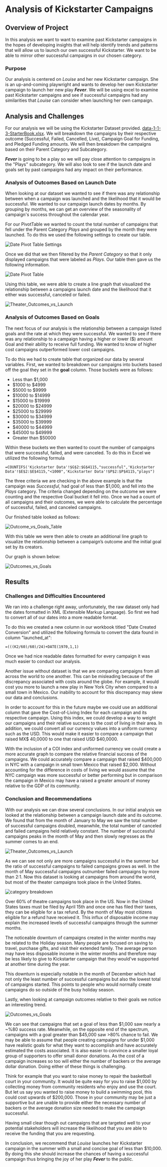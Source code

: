 # Analysis of Kickstarter Campaigns

## Overview of Project
In this analysis we want to want to examine past Kickstarter campaigns in the hopes of developing insights that will help identify trends and patterns that will allow us to launch our own successful Kickstarter. We want to be able to mirror other successful campaigns in our chosen category.

### Purpose
Our analysis is centered on *Louise* and her new Kickstarter campaign. She is an up-and-coming playwright and wants to develop her own Kickstarter campaign to launch her new play ***Fever***.  We will be using excel to examine past Kickstarter campaigns and see if successful campaigns had any similarities that *Louise* can consider when launching her own campaign.
## Analysis and Challenges
For our analysis we will be using the Kickstarter Dataset provided. [data-1-1-3-StarterBook.xlsx](https://github.com/rulma/Kickstarter-Anlaysis/files/6412494/data-1-1-3-StarterBook.xlsx). We will breakdown the campaigns by their respective outcome (Successful, Failed, Cancelled, Live), Campaign Goal for Funding, and Pledged Funding amounts. We will then breakdown the campaigns based on their Parent Category and Subcategory. 

***Fever*** is going to be a play so we will pay close attention to campaigns in the "Plays" subcategory. We will also look to see if the launch date and goals set by past campaigns had any impact on their performance.

### Analysis of Outcomes Based on Launch Date
When looking at our dataset we wanted to see if there was any relationship between when a campaign was launched and the likelihood that it would be successful. We wanted to our campaign launch dates by months. By grouping by months, we can get an overview of the seasonality of campaign's success throughout the calendar year.

For our PivotTable we wanted to count the total number of campaigns that fell under the Parent Category *Plays* and grouped by the month they were launched.
To do this we used the following settings to create our table.

![Date Pivot Table Settings](https://user-images.githubusercontent.com/82015631/116833176-43b30700-ab7d-11eb-92b8-260af7310bf3.PNG)

Once we did that we then filtered by the *Parent Category* so that it only displayed campaigns that were labeled as *Plays*. Our table then gave us the following information.

![Date Pivot Table](https://user-images.githubusercontent.com/82015631/116833195-62190280-ab7d-11eb-8c39-4c21eeadf260.PNG)

Using this table, we were able to create a line graph that visualized the relationship between a campaigns launch date and the likelihood that it either was successful, canceled or failed.

![Theater_Outcomes_vs_Launch](https://user-images.githubusercontent.com/82015631/116832802-e36f9580-ab7b-11eb-9296-ada7b3694ccf.PNG)



### Analysis of Outcomes Based on Goals
The next focus of our analysis is the relationship between a campaign listed goals and the rate at which they were successful. We wanted to see if there was any relationship to a campaign having a higher or lower ($) amount Goal and their ability to receive full funding. We wanted to know of higher cost campaigns outperformed lower cost campaigns.

To do this we had to create table that organized our data by several variables. First, we wanted to breakdown our campaigns into buckets based off the goal they set in the **goal** column. Those buckets were as follows: 
- Less than $1,000
- $1000 to $4999
- $5000 to $9999
- $10000 to $14999
- $15000 to $19999
- $20000 to $24999
- $25000 to $29999
- $30000 to $34999
- $35000 to $39999
- $40000 to $44999
- $45000 to $49999
- Greater than $50000

Within these buckets we then wanted to count the number of campaigns that were successful, failed, and were canceled. To do this in Excel we utilized the following formula
```
=COUNTIFS('Kickstarter Data'!$G$2:$G$4115,"successful",'Kickstarter Data'!$E$2:$E$4115,"<1000",'Kickstarter Data'!$P$2:$P$4115,"plays")
```
The three criteria we are checking in the above example is that the campaign was *Successful*, had goal of less than $1,000, and fell into the *Plays* category. The criteria changed depending on the outcome we were counting and the respective Goal bucket it fell into. Once we had a count of all campaigns and their outcomes, we were able to calculate the percentage of successful, failed, and canceled campaigns. 

Our finished table looked as follows: 

![Outcome_vs_Goals_Table](https://user-images.githubusercontent.com/82015631/116834235-b8d50b00-ab82-11eb-97a6-7ba56295fff3.PNG)

With this table we were then able to create an additional line graph to visualize the relationship between a campaign’s outcome and the initial goal set by its creators.

Our graph is shown below:

![Outcomes_vs_Goals](https://user-images.githubusercontent.com/82015631/116832805-e9657680-ab7b-11eb-8a54-723ab7c83226.png)


## Results

### Challenges and Difficulties Encountered
We ran into a challenge right away, unfortunately, the raw dataset only had the dates formatted in XML (Extensible Markup Language). So first we had to convert all of our dates into a more readable format. 

To do this we created a new column in our workbook titled "Date Created Conversion" and utilized the following formula to convert the data found in column "launched_at":

```
=(((K2/60)/60)/24)+DATE(1970,1,1)
```

Once we had nice readable dates formatted for every campaign it was much easier to conduct our analysis.

Another issue without dataset is that we are comparing campaigns from all across the world to one another. This can be misleading because of the discrepancy associated with costs around the globe. For example, it would cost you more to launch a new play in New York City when compared to a small town in Mexico. Our inability to account for this discrepancy may skew our data and conclusions.

In order to account for this in the future maybe we could use an additional column that gave the Cost-of-Living Index for each campaign and its respective campaign. Using this index, we could develop a way to weight our campaigns and their relative success to the cost of living in their area. In addition, we could convert all our currency values into a uniform currency such as the USD. This would make it easier to compare a campaign that raised MX$ 40,0000 to one that raised USD $40,0000.

With the inclusion of a COI index and uniformed currency we could create a more accurate graph to compare the relative financial success of the campaigns. We could accurately compare a campaign that raised $400,000 in NYC with a campaign in small town Mexico that raised $2,000. Without accounting for the difference in costs of living we would assume that the NYC campaign was more successful or better performing but in comparison the campaign in Mexico may have a raised a greater amount of money relative to the GDP of its community.

### Conclusion and Recommendations

With our analysis we can draw several conclusions. In our initial analysis we looked at the relationship between a campaign launch date and its outcome. We found that from the month of January to May we saw the total number of successful campaigns doubled, meanwhile, the total number of canceled and failed campaigns held relatively constant. The number of successful campaigns peaks in the month of May and then slowly regresses as the summer comes to an end. 

![Theater_Outcomes_vs_Launch](https://user-images.githubusercontent.com/82015631/116834627-96dc8800-ab84-11eb-885d-c9d0d114655f.PNG)

As we can see not only are more campaigns successful in the summer but the ratio of successful campaigns to failed campaigns grows as well. In the month of May successful campaigns outnumber failed campaigns by more than 2:1. Now this dataset is looking at campaigns from around the world, but most of the theater campaigns took place in the United States. 

![category breakdown](https://user-images.githubusercontent.com/82015631/116834829-7660fd80-ab85-11eb-97c5-85b21140a9bd.PNG)

Over 60% of theatre campaigns took place in the US. Now in the United States taxes must be filed by April 15th and once one has filed their taxes, they can be eligible for a tax refund. By the month of May most citizens eligible for a refund have received it. This influx of disposable income may explain the increased levels of successful campaigns through the summer months. 

The noticeable downturn of campaigns created in the winter months may be related to the Holiday season. Many people are focused on saving to travel, purchase gifts, and visit their extended family. The average person may have less disposable income in the winter months and therefore may be less likely to give to Kickstarter campaign that they would've supported at another time during the year. 

This downturn is especially notable in the month of December which had not only the least number of successful campaigns but also the lowest total of campaigns started. This points to people who would normally create campaigns do so outside of the busy holiday season. 

Lastly, when looking at campaign outcomes relative to their goals we notice an interesting trend. 

![Outcomes_vs_Goals](https://user-images.githubusercontent.com/82015631/116835047-64cc2580-ab86-11eb-8cf5-e5f0761a6c05.png)

We can see that campaigns that set a goal of less than $1,000 saw nearly a ~%80 success rate. Meanwhile, on the opposite end of the spectrum, campaigns with a goal greater than $45,000 saw >80% chance to fail. We may be able to assume that people creating campaigns for under $1,000 have realistic goals for what they want to accomplish and have accurately estimated the costs associated. It is also easier to convince a smaller loyal group of supporters to offer small donor donations. As the cost of a campaign increases so too will either the number of backers or the average dollar donation. Doing either of these things is challenging. 

Think for example that you want to raise money to repair the basketball court in your community. It would be quite easy for you to raise $1,000 by collecting money from community residents who enjoy and use the court. But let us say you wanted to raise money to build a swimming pool, this could cost upwards of $200,000. Those in your community may be just a supportive but are unable to provide either the necessary number of backers or the average donation size needed to make the campaign successful. 

Having small clear though out campaigns that are targeted well to your potential stakeholders will increase the likelihood that you are able to receive the funding that you are requesting. 

In conclusion, we recommend that *Louise* launches her Kickstarter campaign in the summer with a small and concise goal of less than $10,000. By doing this she should increase the chances of having a successful campaign thus bringing the joy of her play ***Fever*** to the public.


